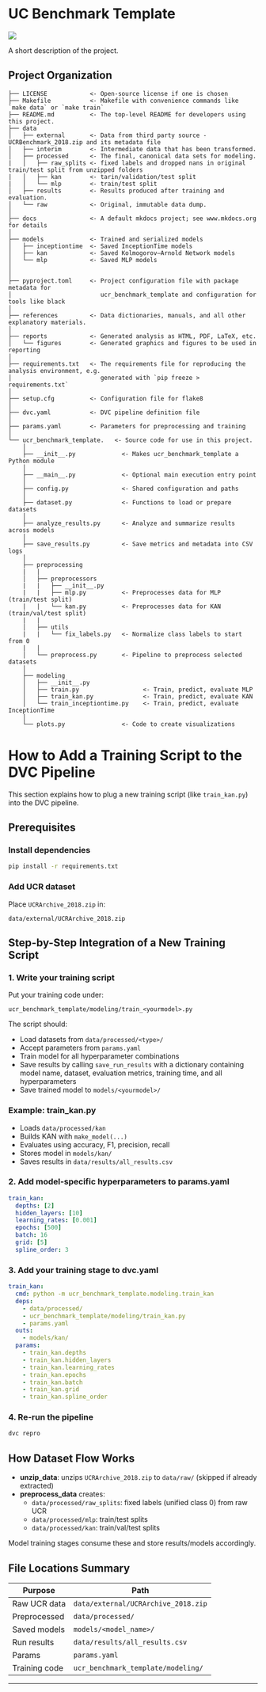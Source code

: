 # UC Benchmark Template

<a target="_blank" href="https://cookiecutter-data-science.drivendata.org/">
    <img src="https://img.shields.io/badge/CCDS-Project%20template-328F97?logo=cookiecutter" />
</a>

A short description of the project.

## Project Organization

```
├── LICENSE            <- Open-source license if one is chosen
├── Makefile           <- Makefile with convenience commands like `make data` or `make train`
├── README.md          <- The top-level README for developers using this project.
├── data
│   ├── external       <- Data from third party source - UCRBenchmark_2018.zip and its metadata file
│   ├── interim        <- Intermediate data that has been transformed.
│   ├── processed      <- The final, canonical data sets for modeling.
|   │   ├── raw_splits <- fixed labels and dropped nans in original train/test split from unzipped folders
|   │   ├── kan        <- tarin/validation/test split
|   │   └── mlp        <- train/test split
│   ├── results        <- Results produced after training and evaluation.
│   └── raw            <- Original, immutable data dump.
│
├── docs               <- A default mkdocs project; see www.mkdocs.org for details
│
├── models             <- Trained and serialized models
│   ├── inceptiontime  <- Saved InceptionTime models
│   ├── kan            <- Saved Kolmogorov–Arnold Network models
│   └── mlp            <- Saved MLP models
│
│
├── pyproject.toml     <- Project configuration file with package metadata for 
│                         ucr_benchmark_template and configuration for tools like black
│
├── references         <- Data dictionaries, manuals, and all other explanatory materials.
│
├── reports            <- Generated analysis as HTML, PDF, LaTeX, etc.
│   └── figures        <- Generated graphics and figures to be used in reporting
│
├── requirements.txt   <- The requirements file for reproducing the analysis environment, e.g.
│                         generated with `pip freeze > requirements.txt`
│
├── setup.cfg          <- Configuration file for flake8
│
├── dvc.yaml           <- DVC pipeline definition file
│
├── params.yaml        <- Parameters for preprocessing and training
│
└── ucr_benchmark_template.   <- Source code for use in this project.
    │
    ├── __init__.py             <- Makes ucr_benchmark_template a Python module
    │
    ├── __main__.py             <- Optional main execution entry point
    │
    ├── config.py               <- Shared configuration and paths
    │
    ├── dataset.py              <- Functions to load or prepare datasets
    │
    ├── analyze_results.py      <- Analyze and summarize results across models
    │
    ├── save_results.py         <- Save metrics and metadata into CSV logs
    │
    ├── preprocessing          
    |   |  
    │   ├── preprocessors       
    |   |   ├── __init__.py     
    |   |   ├── mlp.py          <- Preprocesses data for MLP (train/test split)
    |   |   └── kan.py          <- Preprocesses data for KAN (train/val/test split)
    |   |
    │   ├── utils                          
    |   |   └── fix_labels.py   <- Normalize class labels to start from 0
    |   |
    │   └── preprocess.py       <- Pipeline to preprocess selected datasets
    │
    ├── modeling                
    │   ├── __init__.py 
    │   ├── train.py                  <- Train, predict, evaluate MLP
    │   ├── train_kan.py              <- Train, predict, evaluate KAN
    │   └── train_inceptiontime.py    <- Train, predict, evaluate InceptionTime
    │
    └── plots.py                <- Code to create visualizations
```

# How to Add a Training Script to the DVC Pipeline

This section explains how to plug a new training script (like `train_kan.py`) into the DVC pipeline.

## Prerequisites

### Install dependencies
```bash
pip install -r requirements.txt
```

### Add UCR dataset
Place `UCRArchive_2018.zip` in:
```
data/external/UCRArchive_2018.zip
```

## Step-by-Step Integration of a New Training Script

### 1. Write your training script

Put your training code under:
```
ucr_benchmark_template/modeling/train_<yourmodel>.py
```

The script should:
- Load datasets from `data/processed/<type>/`
- Accept parameters from `params.yaml`
- Train model for all hyperparameter combinations
- Save results by calling `save_run_results` with a dictionary containing model name, dataset, evaluation metrics, training time, and all hyperparameters
- Save trained model to `models/<yourmodel>/`

### Example: train_kan.py

- Loads `data/processed/kan`
- Builds KAN with `make_model(...)`
- Evaluates using accuracy, F1, precision, recall
- Stores model in `models/kan/`
- Saves results in `data/results/all_results.csv` 

### 2. Add model-specific hyperparameters to params.yaml

```yaml
train_kan:
  depths: [2]
  hidden_layers: [10]
  learning_rates: [0.001]
  epochs: [500]
  batch: 16
  grid: [5]
  spline_order: 3
```

### 3. Add your training stage to dvc.yaml

```yaml
train_kan:
  cmd: python -m ucr_benchmark_template.modeling.train_kan
  deps:
    - data/processed/
    - ucr_benchmark_template/modeling/train_kan.py
    - params.yaml
  outs:
    - models/kan/
  params:
    - train_kan.depths
    - train_kan.hidden_layers
    - train_kan.learning_rates
    - train_kan.epochs
    - train_kan.batch
    - train_kan.grid
    - train_kan.spline_order
```

### 4. Re-run the pipeline

```bash
dvc repro
```

## How Dataset Flow Works

- **unzip_data**: unzips `UCRArchive_2018.zip` to `data/raw/` (skipped if already extracted)
- **preprocess_data** creates:
  - `data/processed/raw_splits`: fixed labels (unified class 0) from raw UCR
  - `data/processed/mlp`: train/test splits
  - `data/processed/kan`: train/val/test splits

Model training stages consume these and store results/models accordingly.

## File Locations Summary

| Purpose | Path |
|---------|------|
| Raw UCR data | `data/external/UCRArchive_2018.zip` |
| Preprocessed | `data/processed/` |
| Saved models | `models/<model_name>/` |
| Run results | `data/results/all_results.csv` |
| Params | `params.yaml` |
| Training code | `ucr_benchmark_template/modeling/` |
--------



